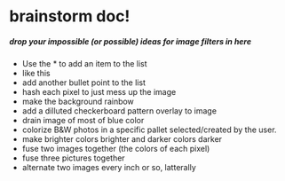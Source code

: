 # brainstorm doc!
##### drop your impossible (or possible) ideas for image filters in here

* Use the * to add an item to the list
* like this
* add another bullet point to the list
* hash each pixel to just mess up the image
* make the background rainbow
* add a dilluted checkerboard pattern overlay to image
* drain image of most of blue color
* colorize B&W photos in a specific pallet selected/created by the user.
* make brighter colors brighter and darker colors darker
* fuse two images together (the colors of each pixel)
* fuse three pictures together
* alternate two images every inch or so, latterally
